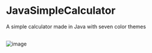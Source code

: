 # JavaSimpleCalculator
A simple calculator made in Java with seven color themes <br> <br>

![image](https://github.com/user-attachments/assets/21336010-4fb6-4235-ac7c-7d4d482debae)
